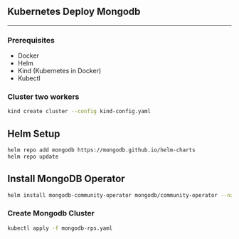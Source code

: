 ## Kubernetes Deploy Mongodb
***

### Prerequisites

- Docker
- Helm
- Kind (Kubernetes in Docker)
- Kubectl

### Cluster two workers

```bash
kind create cluster --config kind-config.yaml
```

## Helm Setup

```bash
helm repo add mongodb https://mongodb.github.io/helm-charts
helm repo update
```

## Install MongoDB  Operator

```bash
helm install mongodb-community-operator mongodb/community-operator --namespace mongodb --create-namespace
```

### Create Mongodb Cluster
```bash
kubectl apply -f mongodb-rps.yaml
```